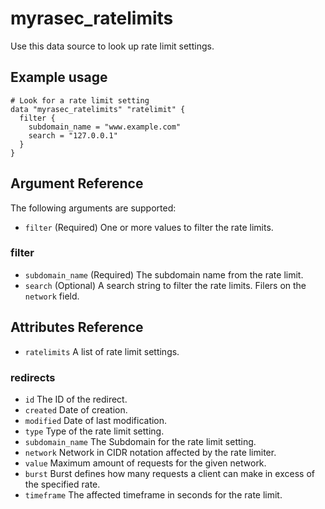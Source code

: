# myrasec_ratelimits

Use this data source to look up rate limit settings.

## Example usage

```hcl
# Look for a rate limit setting
data "myrasec_ratelimits" "ratelimit" {
  filter {
    subdomain_name = "www.example.com"
    search = "127.0.0.1"
  }
}
```

## Argument Reference

The following arguments are supported:

* `filter` (Required) One or more values to filter the rate limits.

### filter
* `subdomain_name` (Required) The subdomain name from the rate limit.
* `search` (Optional) A search string to filter the rate limits. Filers on the `network` field.


## Attributes Reference
* `ratelimits` A list of rate limit settings.

### redirects
* `id` The ID of the redirect.
* `created` Date of creation.
* `modified` Date of last modification.
* `type` Type of the rate limit setting.
* `subdomain_name` The Subdomain for the rate limit setting.
* `network` Network in CIDR notation affected by the rate limiter.
* `value` Maximum amount of requests for the given network.
* `burst` Burst defines how many requests a client can make in excess of the specified rate.
* `timeframe` The affected timeframe in seconds for the rate limit.
